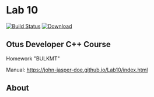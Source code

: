# Lab 10
[![Build Status](https://travis-ci.org/John-Jasper-Doe/Lab10.svg?branch=master)](https://travis-ci.org/John-Jasper-Doe/Lab10)
[ ![Download](https://api.bintray.com/packages/john-jasper-doe/otus-cpp/homeworks/images/download.svg?version=bulkmt) ](https://bintray.com/john-jasper-doe/otus-cpp/homeworks/bulkmt/link)



## Otus Developer C++ Course
Homework "BULKMT"

Manual: https://john-jasper-doe.github.io/Lab10/index.html


## About


